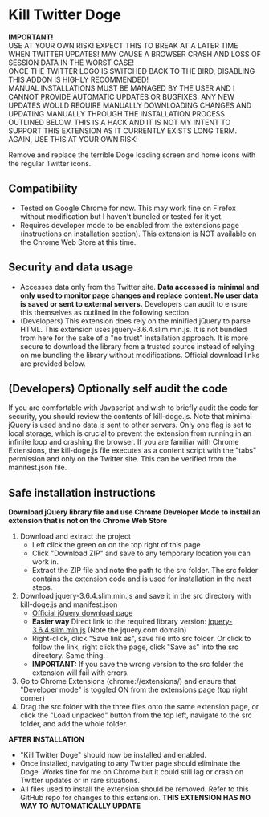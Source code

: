 # Kill Twitter Doge
**IMPORTANT!**  
  USE AT YOUR OWN RISK! EXPECT THIS TO BREAK AT A LATER TIME WHEN TWITTER UPDATES! MAY CAUSE A BROWSER CRASH AND LOSS OF SESSION DATA IN THE WORST CASE!  
ONCE THE TWITTER LOGO IS SWITCHED BACK TO THE BIRD, DISABLING THIS ADDON IS HIGHLY RECOMMENDED!  
MANUAL INSTALLATIONS MUST BE MANAGED BY THE USER AND I CANNOT PROVIDE AUTOMATIC UPDATES OR BUGFIXES. ANY NEW UPDATES WOULD REQUIRE MANUALLY DOWNLOADING CHANGES AND UPDATING MANUALLY THROUGH THE INSTALLATION PROCESS OUTLINED BELOW. THIS IS A HACK AND IT IS NOT MY INTENT TO SUPPORT THIS EXTENSION AS IT CURRENTLY EXISTS LONG TERM.  
AGAIN, USE THIS AT YOUR OWN RISK!

Remove and replace the terrible Doge loading screen and home icons with the regular Twitter icons.

## Compatibility
- Tested on Google Chrome for now. This may work fine on Firefox without modification but I haven't bundled or tested for it yet. 
- Requires developer mode to be enabled from the extensions page (instructions on installation section). This extension is NOT available on the Chrome Web Store at this time.

## Security and data usage
- Accesses data only from the Twitter site. **Data accessed is minimal and only used to monitor page changes and replace content. No user data is saved or sent to external servers.** Developers can audit to ensure this themselves as outlined in the following section.
- (Developers) This extension does rely on the minified jQuery to parse HTML. This extension uses jquery-3.6.4.slim.min.js. It is not bundled from here for the sake of a "no trust" installation approach. It is more secure to download the library from a trusted source instead of relying on me bundling the library without modifications. Official download links are provided below.

## (Developers) Optionally self audit the code
If you are comfortable with Javascript and wish to briefly audit the code for security, you should review the contents of kill-doge.js. Note that minimal jQuery is used and no data is sent to other servers. Only one flag is set to local storage, which is crucial to prevent the extension from running in an infinite loop and crashing the browser. If you are familiar with Chrome Extensions, the kill-doge.js file executes as a content script with the "tabs" permission and only on the Twitter site. This can be verified from the manifest.json file.

## Safe installation instructions
**Download jQuery library file and use Chrome Developer Mode to install an extension that is not on the Chrome Web Store**

1. Download and extract the project
   * Left click the green on on the top right of this page
   * Click "Download ZIP" and save to any temporary location you can work in.
   * Extract the ZIP file and note the path to the src folder. The src folder contains the extension code and is used for installation in the next steps.
2. Download jquery-3.6.4.slim.min.js and save it in the src directory with kill-doge.js and manifest.json
   * [Official jQuery download page](https://jquery.com/download/)
   * **Easier way** Direct link to the required library version: [jquery-3.6.4.slim.min.js](https://code.jquery.com/jquery-3.6.4.slim.min.js) (Note the jquery.com domain)
    - Right-click, click "Save link as", save file into src folder. Or click to follow the link, right click the page, click "Save as" into the src directory. Same thing.
   * **IMPORTANT:** If you save the wrong version to the src folder the extension will fail with errors.
3. Go to Chrome Extensions (chrome://extensions/) and ensure that "Developer mode" is toggled ON from the extensions page (top right corner)
4. Drag the src folder with the three files onto the same extension page, or click the "Load unpacked" button from the top left, navigate to the src folder, and add the whole folder.

**AFTER INSTALLATION**
- "Kill Twitter Doge" should now be installed and enabled.
- Once installed, navigating to any Twitter page should eliminate the Doge. Works fine for me on Chrome but it could still lag or crash on Twitter updates or in rare situations.
- All files used to install the extension should be removed. Refer to this GitHub repo for changes to this extension. **THIS EXTENSION HAS NO WAY TO AUTOMATICALLY UPDATE**

